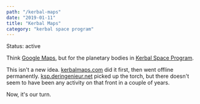 ```yaml
---
path: "/kerbal-maps"
date: "2019-01-11"
title: "Kerbal Maps"
category: "kerbal space program"
---
```


Status: active

Think [Google Maps](https://maps.google.com/), but for the planetary bodies in
[Kerbal Space Program](https://kerbalspaceprogram.com/).

This isn't a new idea. [kerbalmaps.com](http://www.kerbalmaps.com/) did it first,
then went offline permanently.
[ksp.deringenieur.net](http://ksp.deringenieur.net) picked up the torch,
but there doesn't seem to have been any activity on that front in a couple of years.

Now, it's our turn.
